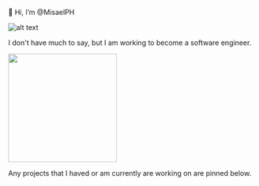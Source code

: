 👋 Hi, I’m @MisaelPH

![alt text](https://c.tenor.com/A-KNciJqcOEAAAAM/courage-the-cowardly-dog-courage.gif)

I don't have much to say, but I am working to become a software engineer. 

<img src="https://miro.medium.com/max/1000/1*jhpCmRoeQFnHbo1jAgs_Kw.gif" width="220" height="220"/>

Any projects that I haved or am currently are working on are pinned below.
